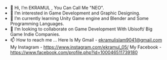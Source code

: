 - 👋 Hi, I’m EKRAMUL , You Can Call Me "NEO".
- 👀 I’m interested in Game Development and Graphic Designing.
- 🌱 I’m currently learning Unity Game engine and Blender and Some Programming Languages.
- 💞️ I’m looking to collaborate on Game Development With Ubisoft/ Big Game Indie Companies.
- 📫 How to reach me ...
   Here Is My Gmail - ekramulislam9041@gmail.com
   My Instagram - https://www.instagram.com/ekramul_05/
   My Facebook - https://www.facebook.com/profile.php?id=100046511739180
   
  
<!---
EKRAMUL05/EKRAMUL05 is a ✨ special ✨ repository because its `Myself.md` (this file) appears on your GitHub profile.
You can click the Preview link to take a look at your changes.
--->
